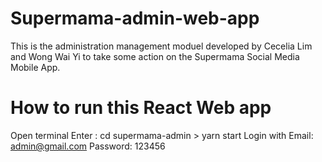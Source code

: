 # Supermama-admin-web-app
This is the administration management moduel developed by Cecelia Lim and Wong Wai Yi to take some action on the Supermama Social Media Mobile App. 

# How to run this React Web app
Open terminal
Enter : cd supermama-admin > yarn start 
Login with 
Email: admin@gmail.com
Password: 123456
